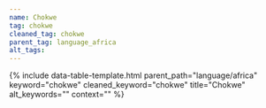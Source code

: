 ```yaml
---
name: Chokwe
tag: chokwe
cleaned_tag: chokwe
parent_tag: language_africa
alt_tags: 
---
```


{% include data-table-template.html 
  parent_path="language/africa" 
  keyword="chokwe" 
  cleaned_keyword="chokwe" 
  title="Chokwe"
  alt_keywords=""
  context=""
%}

